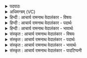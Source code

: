 <details><summary>पदपाठः</summary>

अ꣣ग्नि꣢म्। हो꣡ता꣢꣯रम्। म꣣न्ये। दा꣡स्व꣢꣯न्तम्। व꣡सोः꣢꣯। सू꣣नु꣢म्। स꣡ह꣢꣯सः। जा꣣त꣡वे꣢दसम्। जा꣣त꣢। वे꣣दसम्। वि꣡प्रम्। वि। प्र꣣म्। न꣢। जा꣣त꣡वे꣢दसम्। जा꣣त꣢। वे꣣दसम्। यः꣢। ऊ꣣र्ध्व꣡या꣢। स्व꣣ध्वरः꣢। सु꣣। अध्वरः꣢। दे꣣वः꣢। दे꣣वा꣡च्या꣢। कृ꣣पा꣢। घृ꣣त꣡स्य꣢। वि꣡भ्रा꣢꣯ष्टिम्। वि। भ्रा꣣ष्टिम्। अ꣡नु꣢꣯। शु꣣क्र꣡शो꣢चिषः। शु꣣क्र꣢। शो꣣चिषः। आजु꣡ह्वा꣢नस्य। आ꣣। जु꣡ह्वा꣢꣯नस्य। स꣣र्पि꣡षः꣢। ४६५।
</details>

<details><summary>अधिमन्त्रम् (VC)</summary>

- अग्निः
- परुच्छेपो दैवोदासिः
- अत्यष्टिः
- गान्धारः
- ऐन्द्रं काण्डम्
</details>

<details><summary>हिन्दी : आचार्य रामनाथ वेदालंकार - विषयः</summary>

अगले मन्त्र का देवता अग्नि है। परमेश्वर की महिमा का वर्णन है।
</details>

<details><summary>हिन्दी : आचार्य रामनाथ वेदालंकार - पदार्थः</summary>

पदार्थान्वयभाषाः -  मैं (होतारम्) सृष्ट्युत्पत्ति और प्रलय के कर्ता, (वसोः) धन के (दास्वन्तम्) दाता, (सहसः सूनुम्) बल के प्रेरक, (जातवेदसम्) प्रत्येक उत्पन्न पदार्थ में विद्यमान, सर्वान्तर्यामी, (विप्रं न) विद्वान् के समान (जातवेदसम्) उत्पन्न पदार्थों के ज्ञाता (अग्निम्) अग्रनेता परमेश्वर की (मन्ये) पूजा करता हूँ। (देवः) स्वयं प्रकाशित तथा अन्यों का प्रकाशक (यः) जो परमेश्वर (ऊर्ध्वया) उन्नत, (देवाच्या) सूर्य, चन्द्र आदि देवों के प्रति गयी हुई (कृपा) अपनी शक्ति से (स्वध्वरः) उत्कृष्ट सृष्टि-यज्ञ को चला रहा है, वही (आजुह्वानस्य) अग्नि में आहुत किये जाते हुए, (शुक्रशोचिषः) उज्ज्वल दीप्तिवाले (घृतस्य) घृत की (विभ्राष्टिम्) प्रदीप्ति में भी (अनु) अनुप्रविष्ट है, अर्थात् अग्नि का प्रदीप्त होना आदि क्रियाएँ भी परमेश्वर के ही सामर्थ्य से हो रही हैं, जैसाकि उपनिषद् में भी कहा है—‘उसी की चमक से यह सब-कुछ चमक रहा है’ (श्वेता० ६।१४) ॥९॥ इस मन्त्र में उपमालङ्कार है। ‘जातवेदसम्’ की पुनरुक्ति में यमक और ‘देवो, देवा’ में छेकानुप्रास है ॥९॥
</details>

<details><summary>हिन्दी : आचार्य रामनाथ वेदालंकार - भावार्थः</summary>

भावार्थभाषाः -  अग्नि में घृत की आहुति देने से जो प्रभा होती है, वह धन, बल, ज्ञान आदि के प्रदाता, सृष्टि के व्यवस्थापक जगदीश्वर की ही प्रभा की ओर निर्देश करती है ॥९॥
</details>

<details><summary>संस्कृत : आचार्य रामनाथ वेदालंकार - विषयः</summary>

अथाग्निर्देवता। परमेश्वरस्य महिमानमाह।
</details>

<details><summary>संस्कृत : आचार्य रामनाथ वेदालंकार - पदार्थः</summary>

पदार्थान्वयभाषाः -  अहम् (होतारम्) सृष्ट्युत्पत्तिप्रलयकर्तारम्, (वसोः) वसुनः धनस्य (दास्वन्तम्) दातारम्। दासृ दाने, क्वसुः। (सहसः सूनुम्) बलस्य प्रेरकम्। षू प्रेरणे धातोः ‘सुवः कित्। उ० ३।३५’ इति नुः प्रत्ययः किच्च। (जातवेदसम्) जाते-जाते विद्यमानम्, सर्वव्यापकं सर्वान्तर्यामिनम्, (विप्रं न) विपश्चितमिव (जातवेदसम्) जातं यो वेत्ति तम्, जातप्रज्ञानम् (अग्निम्) अग्रनेतारं परमात्मानम् (मन्ये) अर्चामि। मन्यते अर्चतिकर्मा। निघं० ३।१४। (देवः) स्वयं प्रकाशितः अन्येषां प्रकाशकश्च (यः) परमात्मा (ऊर्ध्वया) उन्नतया (देवाच्या) देवान् सूर्यचन्द्रादीन् प्रति अक्तया गतया (कृपा) शक्त्या। देवाच्या कृपा देवान् प्रत्यक्तया कृपा इति यास्कः। निरु० ६।८। (स्वध्वरः) उत्कृष्टसृष्टियज्ञस्य सञ्चालको वर्तते। किञ्च (आजुह्वानस्य) अग्नौ आहूयमानस्य (शुक्रशोचिषः) उज्ज्वलदीप्तेः (घृतस्य) आज्यस्य (विभ्राष्टिम्) प्रदीप्तिम् (अनु) अनुप्रविष्टोऽस्ति, ‘अग्नावग्निश्चरति प्रविष्टः।’ यजु० ५।४ इति श्रुतेः। अग्निज्वलनादिकाः क्रियाः अपि परमेश्वरस्यैव सामर्थ्येन भवन्तीत्यर्थः। तथा चोपनिषद्वर्णः ‘तस्य भासा सर्वमिदं विभाति।’ श्वेता० ६।१४ इति ॥९॥२ अत्रोपमालङ्कारः। ‘जातवेदसम्’ इत्यस्य पुनरुक्तौ यमकम्, ‘देवो, देवा’ इत्यत्र च छेकानुप्रासः ॥९॥
</details>

<details><summary>संस्कृत : आचार्य रामनाथ वेदालंकार - भावार्थः</summary>

भावार्थभाषाः -  अग्नौ घृताहुत्या या प्रभा जायते सा धनबलज्ञानादिप्रदातुः सृष्टिव्यवस्थापकस्य जगदीश्वरस्यैव प्रभाया निदर्शनम् ॥९॥
</details>

<details><summary>संस्कृत : आचार्य रामनाथ वेदालंकार - पादटिप्पनी</summary>

टिप्पणी:   १. ऋ० १।१२७।१, य० १५।४७, अथ० २०।६७।३। सर्वत्र ‘वसोः’, ‘शुक्रशोचिष’ इत्यत्र ‘वसुं’, ‘वष्टि शोचिषा’ इचि पाठः। यजुर्वेदे ऋषिः परमेष्ठी। २. दयानन्दर्षिर्ऋग्भाष्ये मन्त्रमिमं ‘कीदृशयोः स्त्रीपुरुषयोर्विवाहो भवितुं योग्यः’ इति विषये, यजुर्भाष्ये च विद्वद्विषये व्याख्यातवान्।
</details>